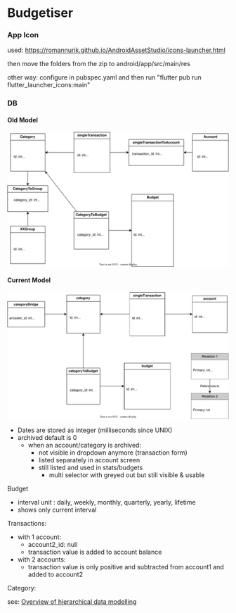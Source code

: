 # Budgetiser

### App Icon

used: https://romannurik.github.io/AndroidAssetStudio/icons-launcher.html

then move the folders from the zip to android/app/src/main/res

other way: configure in pubspec.yaml and then run "flutter pub run flutter_launcher_icons:main"

### DB

#### Old Model

![Alt text](db.drawio.svg)

#### Current Model

![Alt text](dbv2.drawio.svg)

- Dates are stored as integer (milliseconds since UNIX)
- archived default is 0
  - when an account/category is archived:
    - not visible in dropdown anymore (transaction form)
    - listed separately in account screen
    - still listed and used in stats/budgets
      - multi selector with greyed out but still visible & usable

Budget

- interval unit : daily, weekly, monthly, quarterly, yearly, lifetime
- shows only current interval

Transactions:

- with 1 account:
  - account2_id: null
  - transaction value is added to account balance
- with 2 accounts:
  - transaction value is only positive and subtracted from account1 and added to account2

Category:

see: [Overview of hierarchical data modelling](https://www.databasestar.com/hierarchical-data-sql/#:~:text=specific%20use%20case-,Bridge%20Table%20or%20Closure%20Table,-The%20Bridge%20Table)
